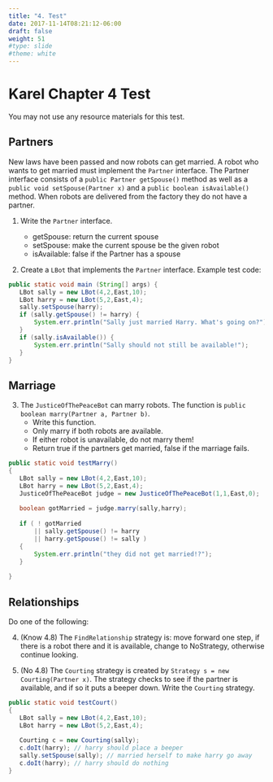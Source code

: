 ```yaml
---
title: "4. Test"
date: 2017-11-14T08:21:12-06:00
draft: false
weight: 51
#type: slide
#theme: white
---
```


# Karel Chapter 4 Test

You may not use any resource materials for this test.

## Partners

New laws have been passed and now robots can get married. A robot who
wants to get married must implement the `Partner` interface. The
Partner interface consists of a `public Partner getSpouse()` method as
well as a `public void setSpouse(Partner x)` and a `public boolean
isAvailable()` method. When robots are delivered from the factory they
do not have a partner.

1. Write the `Partner` interface.

    - getSpouse: return the current spouse
    - setSpouse: make the current spouse be the given robot
    - isAvailable: false if the Partner has a spouse

2. Create a `LBot` that implements the `Partner` interface. Example test code:

```java
public static void main (String[] args) {
   LBot sally = new LBot(4,2,East,10);
   LBot harry = new LBot(5,2,East,4);
   sally.setSpouse(harry);
   if (sally.getSpouse() != harry) {
       System.err.println("Sally just married Harry. What's going on?");
   }
   if (sally.isAvailable()) {
       System.err.println("Sally should not still be available!");
   }
}
```

## Marriage

3. The `JusticeOfThePeaceBot` can marry robots. 
The function is `public boolean marry(Partner a, Partner b)`. 
    - Write this function. 
    - Only marry if both robots are available.
    - If either robot is unavailable, do not marry them!
    - Return true if the partners get married, false if the marriage fails.

```java
public static void testMarry() 
{
   LBot sally = new LBot(4,2,East,10);
   LBot harry = new LBot(5,2,East,4);
   JusticeOfThePeaceBot judge = new JusticeOfThePeaceBot(1,1,East,0);
   
   boolean gotMarried = judge.marry(sally,harry);
   
   if ( ! gotMarried 
       || sally.getSpouse() != harry 
       || harry.getSpouse() != sally ) 
   {
       System.err.println("they did not get married!?");
   }
   
}
```

## Relationships

Do one of the following:

4. (Know 4.8) The `FindRelationship` strategy is: move forward one step, if there is a robot there and it is available, change to NoStrategy, otherwise continue looking.

5. (No 4.8) The `Courting` strategy is created by `Strategy s = new Courting(Partner x)`. The strategy checks to see if the partner is available, and if so it puts a beeper down. Write the `Courting` strategy.

```java
public static void testCourt()
{
   LBot sally = new LBot(4,2,East,10);
   LBot harry = new LBot(5,2,East,4);
   
   Courting c = new Courting(sally);
   c.doIt(harry); // harry should place a beeper
   sally.setSpouse(sally); // married herself to make harry go away
   c.doIt(harry); // harry should do nothing
}
```
